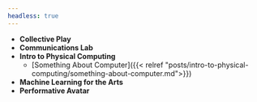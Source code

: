 ```yaml
---
headless: true
---
```


- **Collective Play**
- **Communications Lab**
- **Intro to Physical Computing**
  - [Something About Computer]({{< relref "posts/intro-to-physical-computing/something-about-computer.md">}})
- **Machine Learning for the Arts**
- **Performative Avatar**
